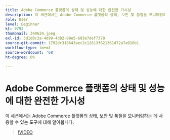 ```yaml
---
title: Adobe Commerce 플랫폼의 상태 및 성능에 대한 완전한 가시성
description: 이 세션에서는 Adobe Commerce 플랫폼의 상태, 보안 및 품질을 모니터링하는 데 사용할 수 있는 도구에 대해 알아봅니다.
role: User
level: Beginner
kt: 9792
thumbnail: 340624.jpeg
exl-id: 3d1d0c3a-4d99-4d82-89e5-693e7def7378
source-git-commit: 1792dc318643aec2c12613f621361d72a7a918b1
workflow-type: tm+mt
source-wordcount: '68'
ht-degree: 0%

---
```


# Adobe Commerce 플랫폼의 상태 및 성능에 대한 완전한 가시성

이 세션에서는 Adobe Commerce 플랫폼의 상태, 보안 및 품질을 모니터링하는 데 사용할 수 있는 도구에 대해 알아봅니다.

>[!VIDEO](https://video.tv.adobe.com/v/340624/?quality=12&learn=on)

